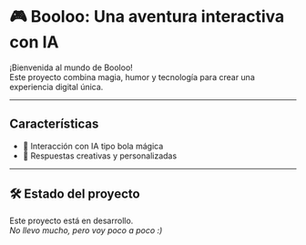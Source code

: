 # 🎮 Booloo: Una aventura interactiva con IA

¡Bienvenida al mundo de Booloo!  
Este proyecto combina magia, humor y tecnología para crear una experiencia digital única.

---

##  Características

- 🔮 Interacción con IA tipo bola mágica
- 🧠 Respuestas creativas y personalizadas

---
## 🛠️ Estado del proyecto

Este proyecto está en desarrollo.  
*No llevo mucho, pero voy poco a poco :)*


